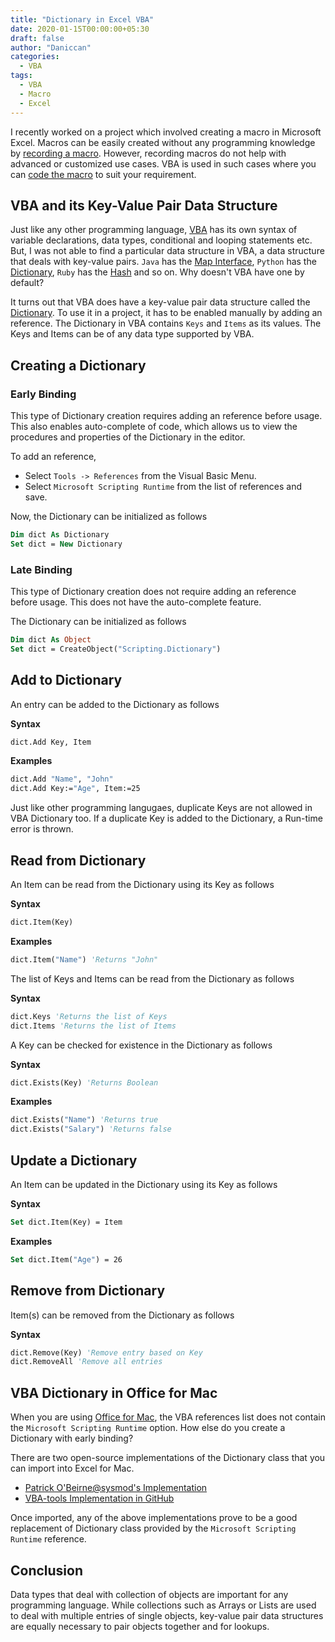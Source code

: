 ```yaml
---
title: "Dictionary in Excel VBA"
date: 2020-01-15T00:00:00+05:30
draft: false
author: "Daniccan"
categories:
  - VBA
tags:
  - VBA
  - Macro
  - Excel
---
```


I recently worked on a project which involved creating a macro in Microsoft Excel. Macros can be easily created without any programming knowledge by [recording a macro](https://support.office.com/en-us/article/Quick-start-Create-a-macro-741130CA-080D-49F5-9471-1E5FB3D581A8). However, recording macros do not help with advanced or customized use cases. VBA is used in such cases where you can [code the macro](https://www.excel-easy.com/vba/create-a-macro.html) to suit your requirement.

## VBA and its Key-Value Pair Data Structure

Just like any other programming language, [VBA](https://www.tutorialspoint.com/vba/index.htm) has its own syntax of variable declarations, data types, conditional and looping statements etc. But, I was not able to find a particular data structure in VBA, a data structure that deals with key-value pairs. `Java` has the [Map Interface](https://docs.oracle.com/javase/8/docs/api/java/util/Map.html), `Python` has the [Dictionary](https://docs.python.org/2/tutorial/datastructures.html#dictionaries), `Ruby` has the [Hash](https://ruby-doc.org/core-2.7.0/Hash.html) and so on. Why doesn't VBA have one by default?

It turns out that VBA does have a key-value pair data structure called the [Dictionary](https://docs.microsoft.com/en-us/office/vba/Language/Reference/User-Interface-Help/dictionary-object). To use it in a project, it has to be enabled manually by adding an reference. The Dictionary in VBA contains `Keys` and `Items` as its values. The Keys and Items can be of any data type supported by VBA. 

## Creating a Dictionary

### Early Binding

This type of Dictionary creation requires adding an reference before usage. This also enables auto-complete of code, which allows us to view the procedures and properties of the Dictionary in the editor.

To add an reference, 
  - Select `Tools -> References` from the Visual Basic Menu.
  - Select `Microsoft Scripting Runtime` from the list of references and save.

Now, the Dictionary can be initialized as follows

```vb
Dim dict As Dictionary
Set dict = New Dictionary
```

### Late Binding

This type of Dictionary creation does not require adding an reference before usage. This does not have the auto-complete feature.

The Dictionary can be initialized as follows

```vb
Dim dict As Object
Set dict = CreateObject("Scripting.Dictionary")
```

## Add to Dictionary

An entry can be added to the Dictionary as follows

**Syntax**

```vb
dict.Add Key, Item
```

**Examples**

```vb
dict.Add "Name", "John"
dict.Add Key:="Age", Item:=25
```

Just like other programming langugaes, duplicate Keys are not allowed in VBA Dictionary too. If a duplicate Key is added to the Dictionary, a Run-time error is thrown.

## Read from Dictionary

An Item can be read from the Dictionary using its Key as follows

**Syntax**

```vb
dict.Item(Key)
```

**Examples**

```vb
dict.Item("Name") 'Returns "John"
```

The list of Keys and Items can be read from the Dictionary as follows

**Syntax**

```vb
dict.Keys 'Returns the list of Keys
dict.Items 'Returns the list of Items
```

A Key can be checked for existence in the Dictionary as follows

**Syntax**

```vb
dict.Exists(Key) 'Returns Boolean
```

**Examples**

```vb
dict.Exists("Name") 'Returns true
dict.Exists("Salary") 'Returns false
```

## Update a Dictionary

An Item can be updated in the Dictionary using its Key as follows

**Syntax**

```vb
Set dict.Item(Key) = Item
```

**Examples**

```vb
Set dict.Item("Age") = 26
```

## Remove from Dictionary

Item(s) can be removed from the Dictionary as follows

**Syntax**

```vb
dict.Remove(Key) 'Remove entry based on Key
dict.RemoveAll 'Remove all entries
```

## VBA Dictionary in Office for Mac

When you are using [Office for Mac](https://products.office.com/en-US/mac/microsoft-office-for-mac), the VBA references list does not contain the `Microsoft Scripting Runtime` option. How else do you create a Dictionary with early binding?

There are two open-source implementations of the Dictionary class that you can import into Excel for Mac. 

- [Patrick O'Beirne@sysmod's Implementation](http://www.sysmod.com/Dictionary.zip)
- [VBA-tools Implementation in GitHub](https://github.com/VBA-tools/VBA-Dictionary)

Once imported, any of the above implementations prove to be a good replacement of Dictionary class provided by the `Microsoft Scripting Runtime` reference. 

## Conclusion

Data types that deal with collection of objects are important for any programming language. While collections such as Arrays or Lists are used to deal with multiple entries of single objects, key-value pair data structures are equally necessary to pair objects together and for lookups.
